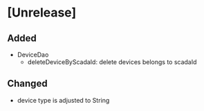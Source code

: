 # [Unrelease]
## Added
- DeviceDao
    - deleteDeviceByScadaId: delete devices belongs to scadaId
    
## Changed
- device type is adjusted to String